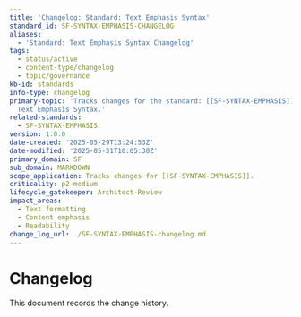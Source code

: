 ```yaml
---
title: 'Changelog: Standard: Text Emphasis Syntax'
standard_id: SF-SYNTAX-EMPHASIS-CHANGELOG
aliases:
  - 'Standard: Text Emphasis Syntax Changelog'
tags:
  - status/active
  - content-type/changelog
  - topic/governance
kb-id: standards
info-type: changelog
primary-topic: 'Tracks changes for the standard: [[SF-SYNTAX-EMPHASIS]] - Standard:
  Text Emphasis Syntax.'
related-standards:
  - SF-SYNTAX-EMPHASIS
version: 1.0.0
date-created: '2025-05-29T13:24:53Z'
date-modified: '2025-05-31T10:05:30Z'
primary_domain: SF
sub_domain: MARKDOWN
scope_application: Tracks changes for [[SF-SYNTAX-EMPHASIS]].
criticality: p2-medium
lifecycle_gatekeeper: Architect-Review
impact_areas:
  - Text formatting
  - Content emphasis
  - Readability
change_log_url: ./SF-SYNTAX-EMPHASIS-changelog.md
---
```


# Changelog

This document records the change history.
